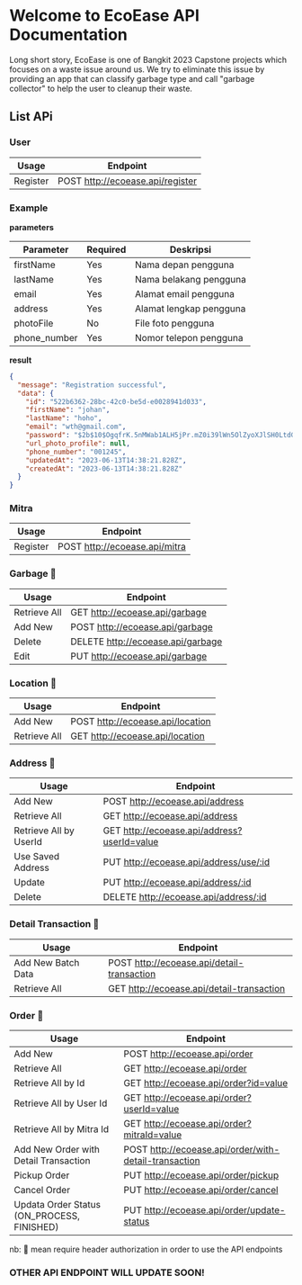 # Welcome to EcoEase API Documentation

Long short story, EcoEase is one of Bangkit 2023 Capstone projects which focuses on a waste issue around us. We try to eliminate this issue by providing an app that can classify garbage type and call "garbage collector" to help the user to cleanup their waste.

## List APi

### **User**

| Usage    | Endpoint                         |
| -------- | -------------------------------- |
| Register | POST http://ecoease.api/register |

### **Example**

**parameters**

| Parameter    | Required | Deskripsi               |
| ------------ | -------- | ----------------------- |
| firstName    | Yes      | Nama depan pengguna     |
| lastName     | Yes      | Nama belakang pengguna  |
| email        | Yes      | Alamat email pengguna   |
| address      | Yes      | Alamat lengkap pengguna |
| photoFile    | No       | File foto pengguna      |
| phone_number | Yes      | Nomor telepon pengguna  |

**result**

```json
{
  "message": "Registration successful",
  "data": {
    "id": "522b6362-28bc-42c0-be5d-e0028941d033",
    "firstName": "johan",
    "lastName": "hoho",
    "email": "wth@gmail.com",
    "password": "$2b$10$OgqfrK.5nMWab1ALH5jPr.mZ0i39lWn5OlZyoXJlSH0LtdGR.oHdy",
    "url_photo_profile": null,
    "phone_number": "001245",
    "updatedAt": "2023-06-13T14:38:21.828Z",
    "createdAt": "2023-06-13T14:38:21.828Z"
  }
}
```


### **Mitra**

| Usage    | Endpoint                      |
| -------- | ----------------------------- |
| Register | POST http://ecoease.api/mitra |

### **Garbage** 🔑

| Usage        | Endpoint                          |
| ------------ | --------------------------------- |
| Retrieve All | GET http://ecoease.api/garbage    |
| Add New      | POST http://ecoease.api/garbage   |
| Delete       | DELETE http://ecoease.api/garbage |
| Edit         | PUT http://ecoease.api/garbage    |

### **Location** 🔑

| Usage        | Endpoint                         |
| ------------ | -------------------------------- |
| Add New      | POST http://ecoease.api/location |
| Retrieve All | GET http://ecoease.api/location  |

### **Address** 🔑

| Usage                  | Endpoint                                    |
| ---------------------- | ------------------------------------------- |
| Add New                | POST http://ecoease.api/address             |
| Retrieve All           | GET http://ecoease.api/address              |
| Retrieve All by UserId | GET http://ecoease.api/address?userId=value |
| Use Saved Address      | PUT http://ecoease.api/address/use/:id      |
| Update                 | PUT http://ecoease.api/address/:id          |
| Delete                 | DELETE http://ecoease.api/address/:id       |

### **Detail Transaction** 🔑

| Usage              | Endpoint                                   |
| ------------------ | ------------------------------------------ |
| Add New Batch Data | POST http://ecoease.api/detail-transaction |
| Retrieve All       | GET http://ecoease.api/detail-transaction  |

### **Order** 🔑

| Usage                                      | Endpoint                                              |
| ------------------------------------------ | ----------------------------------------------------- |
| Add New                                    | POST http://ecoease.api/order                         |
| Retrieve All                               | GET http://ecoease.api/order                          |
| Retrieve All by Id                         | GET http://ecoease.api/order?id=value                 |
| Retrieve All by User Id                    | GET http://ecoease.api/order?userId=value             |
| Retrieve All by Mitra Id                   | GET http://ecoease.api/order?mitraId=value            |
| Add New Order with Detail Transaction      | POST http://ecoease.api/order/with-detail-transaction |
| Pickup Order                               | PUT http://ecoease.api/order/pickup                   |
| Cancel Order                               | PUT http://ecoease.api/order/cancel                   |
| Updata Order Status (ON_PROCESS, FINISHED) | PUT http://ecoease.api/order/update-status            |

nb: 🔑 mean require header authorization in order to use the API endpoints

### OTHER API ENDPOINT WILL UPDATE SOON!
